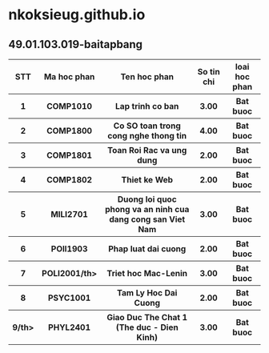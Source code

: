 # nkoksieug.github.io
<h2>49.01.103.019-baitapbang</h2>
<table>
  <tr>
    <th>STT</th>
    <th>Ma hoc phan</th>
    <th>Ten hoc phan</th>
    <th>So tin chi </th>
    <th>loai hoc phan</th>
  </tr>
  <tr>
    <th>1</th>
    <th>COMP1010</th>
    <th>Lap trinh co ban</th>
    <th>3.00 </th>
    <th>Bat buoc</th>
  </tr>
  <tr>
    <th>2</th>
    <th>COMP1800</th>
    <th>Co SO toan trong cong nghe thong tin</th>
    <th>4.00 </th>
    <th>Bat buoc</th>
  </tr>
  <tr>
    <th>3</th>
    <th>COMP1801</th>
    <th>Toan Roi Rac va ung dung</th>
    <th>2.00 </th>
    <th>Bat buoc</th>
  </tr>
  <tr>
    <th>4</th>
    <th>COMP1802</th>
    <th>Thiet ke Web</th>
    <th>2.00 </th>
    <th>Bat buoc</th>
  </tr>
  <tr>
    <th>5</th>
    <th>MILI2701</th>
    <th>Duong loi quoc phong va an ninh cua dang cong san Viet Nam</th>
    <th>3.00 </th>
    <th>Bat buoc</th>
  </tr>
  <tr>
    <th>6</th>
    <th>POlI1903</th>
    <th>Phap luat dai cuong </th>
    <th>2.00 </th>
    <th>Bat buoc</th>
  </tr>
  <tr>
    <th>7</th>
    <th>POLI2001/th>
    <th>Triet hoc Mac-Lenin</th>
    <th>3.00 </th>
    <th>Bat buoc</th>
  </tr>
  <tr>
    <th>8</th>
    <th>PSYC1001</th>
    <th>Tam Ly Hoc Dai Cuong</th>
    <th>2.00 </th>
    <th>Bat buoc</th>
  </tr>
  <tr>
    <th>9/th>
    <th>PHYL2401</th>
    <th>Giao Duc The Chat 1 (The duc - Dien Kinh)</th>
    <th>3.00 </th>
    <th>Bat buoc</th>
  </tr>
  
</table>
